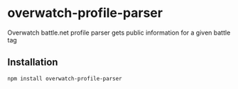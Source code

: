 # overwatch-profile-parser

Overwatch battle.net profile parser gets public information for a given battle tag

## Installation

```
npm install overwatch-profile-parser
```